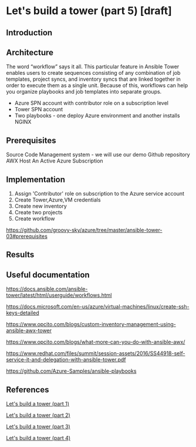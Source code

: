 # Let's build a tower (part 5) [draft]

## Introduction


## Architecture
The word “workflow” says it all. This particular feature in Ansible Tower enables users to create sequences consisting of any combination of job templates, project syncs, and inventory syncs that are linked together in order to execute them as a single unit. Because of this, workflows can help you organize playbooks and job templates into separate groups.

* Azure SPN account with contributor role on a subscription level
* Tower SPN account
* Two playbooks - one deploy Azure environment and another installs NGINX

## Prerequisites
Source Code Management system - we will use our demo Github repository
AWX Host
An Active Azure Subscription

## Implementation
1. Assign 'Contributor' role on subscription to the Azure service account
1. Create Tower,Azure,VM credentials
1. Create new inventory
1. Create two projects
1. Create workflow

https://github.com/groovy-sky/azure/tree/master/ansible-tower-03#prerequisites

## Results


## Useful documentation

https://docs.ansible.com/ansible-tower/latest/html/userguide/workflows.html

https://docs.microsoft.com/en-us/azure/virtual-machines/linux/create-ssh-keys-detailed

https://www.opcito.com/blogs/custom-inventory-management-using-ansible-awx-tower

https://www.opcito.com/blogs/what-more-can-you-do-with-ansible-awx/

https://www.redhat.com/files/summit/session-assets/2016/SS44918-self-service-it-and-delegation-with-ansible-tower.pdf

https://github.com/Azure-Samples/ansible-playbooks


## References

[Let's build a tower (part 1)](/ansible-tower-00/README.md)

[Let's build a tower (part 2)](/ansible-tower-01/README.md)

[Let's build a tower (part 3)](/ansible-tower-02/README.md)

[Let's build a tower (part 4)](/ansible-tower-03/README.md)
